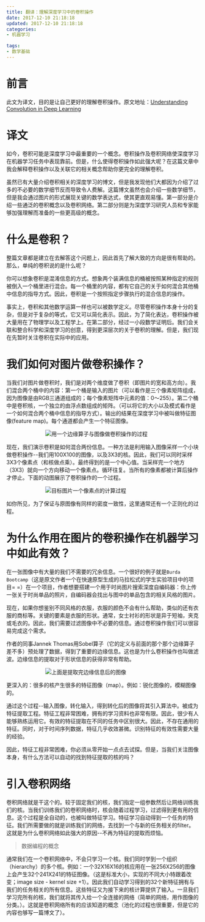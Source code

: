 ```yaml
---
title: 翻译：理解深度学习中的卷积操作
date: 2017-12-10 21:18:18
updated: 2017-12-10 21:18:18
categories:
- 机器学习

tags:
- 数学基础
---
```

# 前言
此文为译文，目的是让自己更好的理解卷积操作。原文地址：[Understanding Convolution in Deep Learning](http://timdettmers.com/2015/03/26/convolution-deep-learning/)

<!-- more -->
# 译文
如今，卷积可能是深度学习中最重要的一个概念。卷积操作及卷积网络使深度学习在机器学习任务中表现靠前。但是，什么使得卷积操作如此强大呢？在这篇文章中我会解释卷积操作以及关联它的相关概念帮助你更完全的理解卷积。

虽然已有大量介绍卷积相关的深度学习的博文，但是我发现他们大都因为介绍了过多的不必要的数学细节反而导致令人费解。这篇博文虽然也会介绍一些数学细节，但是我会通过图片的形式展现关键的数学表达式，使其更直观易懂。第一部分是介绍一些通泛的卷积概念以及卷积网络。第二部分则是为深度学习研究人员和专家能够加强理解而准备的一些更高级的概念。

# 什么是卷积？
整篇文章都是建立在去解答这个问题上，因此首先了解大致的方向是很有帮助的。那么，单纯的卷积说的是什么呢？

你可以想象卷积是混淆信息的方式。想象两个装满信息的桶被按照某种指定的规则被倒入一个桶里进行混合。每一个桶里的内容，都有它自己的关于如何混合其他桶中信息的指导方式。因此，卷积是一个按照指定步骤执行的混合信息的操作。

事实上，卷积和其他数学运算一样也可以被数学定义。尽管卷积操作本身十分的复杂，但是对于复杂的等式，它又可以简化表示。因此，为了简化表达，卷积操作被大量用在了物理学以及工程学上。在第二部分，经过一小段数学证明后。我们会关联和整合科学和深度学习的创意，得到更深层次的关于卷积的理解。但是，我们现在先暂时关注卷积在实际中的应用。

# 我们如何对图片做卷积操作？
当我们对图片做卷积时，我们是对两个维度做了卷积（即图片的宽和高方向）。我们混合两个桶中的内容：第一个桶是输入的图片（可以看作是三个像素矩阵组成，因为图像是由RGB三通道组成的；每个像素矩阵中元素的值：0～255）。第二个桶中是卷积核，一个独立的由浮点数组成的矩阵。（可以将它的大小以及模式看作是一个如何混合两个桶中信息的指导方式）。输出的结果在深度学习中被叫做特征图像(feature map)。每个通道都会产生一个特征图像。

<div style="width: 300px; margin: auto">

![用一个边缘算子与图像做卷积操作的过程](https://i1.wp.com/timdettmers.com/wp-content/uploads/2015/03/convolution.png)
</div>

现在，我们演示卷积是如何混合两份信息。一种方法是利用输入图像采样一个小块做卷积操作--我们用100X100的图像，以及3X3的核。因此，我们可以同时采样3X3个像素点（和核做点乘）。最终得到的是一个中心值。当采样完一个地方（3X3）就向一个方向移动一个像素点。循环往复。当所有的像素都被计算后操作才停止。下面的动图展示了卷积操作的一个过程。
<div style="width: 300px; margin: auto">

![目标图片一个像素点的计算过程](https://i2.wp.com/timdettmers.com/wp-content/uploads/2015/03/aa-convolution-02.gif)
</div>
如你所见，为了保证与原图像有同样的密度一致性，这里通常还有一个正则化的过程。

# 为什么作用在图片的卷积操作在机器学习中如此有效？
在一张图像中有大量的我们不需要的冗余信息。一个很好的例子就是`Burda Bootcamp`（这是原文作者一个在快速原型生成的马拉松式的学生实验项目中的项目=  =）在一个项目，作者想要搭建一个用于时尚图片搜索深度自编码器：你上传一张关于时尚单品的照片，自编码器会找出与图中的单品包含的相关风格的图片。

现在，如果你想鉴别不同风格的衣服，衣服的颜色不会有什么帮助，类似的还有衣服的商标等。关键的要素是衣服的形状。通常，女士衬衫的形状是异于短袖，夹克或毛衣的。因此，我们需要过滤图像中不必要的信息。通过卷积操作我们可以很容易完成这个需求。

作者的同事Jannek Thomas用Sobel算子（它的定义与前面的那个那个边缘算子差不多）预处理了数据，得到了重要的边缘信息。这也是为什么卷积操作也叫做滤波。边缘信息的提取对于形状信息的获得非常有帮助。
<div style="width: 300px; margin: auto">

![上面是提取完边缘信息后的图像](https://i1.wp.com/timdettmers.com/wp-content/uploads/2015/03/autoencoder_fashion_features_and_results.png)
</div>
更深入的：很多的核产生很多的特征图像（map）。例如：锐化图像的，模糊图像的。

通过这个过程--输入图像，转化输入，得到转化后的图像将其引入算法中。被成为特征提取工程。特征工程非常困难，拥有的学习资料也非常有限。因此，很少有人能够熟练运用它。有效的特征提取在不同的任务中区别很大。因此，不存在通用的特征。同时，对于时间序列数据，特征几乎收效甚微。识别特征的有效性需要大量的经验。

因此，特征工程非常困难，你必须从零开始一点点去试探。但是，当我们关注图像本身，有什么方法可以自动的找到特征提取的核的吗？

# 引入卷积网络
卷积网络就是干这个的。较于固定我们的核，我们指定一组参数然后让网络训练我们的核。当我们训练我们的卷积网络时，核会随着过程学习，过滤得到更有用的信息。这个过程是全自动的，也被叫做特征学习。特征学习自动得到一个任务的特征。我们所需要做的就是训练我们的网络，去找到一个与新的任务相关的filter。这就是为什么卷积网络如此强大的原因--不再为特征的提取而烦恼。

> 数据编程的概念

通常我们在一个卷积网络中，不会只学习一个核。我们同时学到一个组织（hierarchy）的多个核。例如：一个32X16X16的核应用在一张256X256的图像上会产生32个241X241的特征图像。（这是标准大小，实现的不同大小特跟着改变；image size - kernel size +1）。因此我们自动学习得到的32个新特征拥有与我们的任务相关的所有信息。这些特征又为接下来的核计算提供了输入。一旦我们学习完所有的核，我们就将其传入给一个全连接的网络（简单的网络，用作图像的分类。）。这就是卷积网络所有的应该知道的概念（池化的过程也很重要，但是它的内容也够写一篇博文了）。
